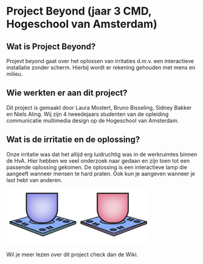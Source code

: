 # Project Beyond (jaar 3 CMD, Hogeschool van Amsterdam)

## Wat is Project Beyond?
Projevt beyond gaat over het oplossen van irritaties d.m.v. een interactieve installatie zonder scherm. 
Hierbij wordt er rekening gehouden met mens en milieu.

## Wie werkten er aan dit project?
Dit project is gemaakt door Laura Mostert, Bruno Bisseling, Sidney Bakker en Niels Aling. Wij zijn 4 tweedejaars studenten van de opleiding communicatie multimedia design op de Hogeschool van Amsterdam. 

## Wat is de irritatie en de oplossing?
Onze irritatie was dat het altijd erg luidruchtig was in de werkruimtes binnen de HvA. Hier hebben we veel onderzoek naar gedaan en zijn toen tot een passende oplossing gekomen. De oplossing is een interactieve lamp die aangeeft wanneer mensen te hard praten. Ook kun je aangeven wanneer je last hebt van anderen. 

<img src="readme_images/lamp.png" width="375px" alt="foto van interactieve lamp">

Wil je meer lezen over dit project check dan de Wiki.